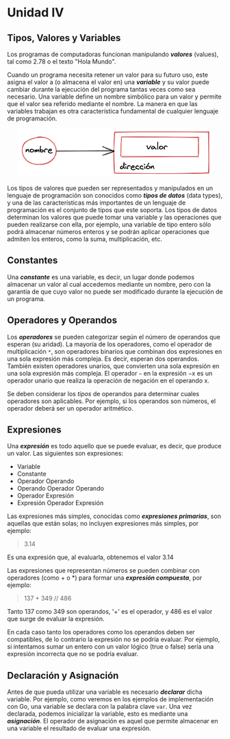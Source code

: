 # Unidad IV


## Tipos, Valores y Variables

Los programas de computadoras funcionan manipulando ***valores*** (values), tal como 2.78 o el texto "Hola Mundo". 

Cuando un programa necesita retener un valor para su futuro uso, este asigna el valor a (o almacena el valor en) una ***variable*** y su valor puede cambiar durante la ejecución del programa tantas veces como sea necesario. Una variable define un nombre simbólico para un valor y permite que el valor sea referido mediante el nombre. La manera en que las variables trabajan es otra característica fundamental de cualquier lenguaje de programación. 


<p align="center">
  <img src="./assets/variable.png" alt="Componentes de una variable"/>
</p>



Los tipos de valores que pueden ser representados y manipulados en un lenguaje de programación son conocidos como ***tipos de datos*** (data types), y una de las características más importantes de un lenguaje de programación es el conjunto de tipos que este soporta. Los tipos de datos determinan los valores que puede tomar una variable y las operaciones que pueden realizarse con ella, por ejemplo, una variable de tipo entero sólo podrá almacenar números enteros y se podrán aplicar operaciones que admiten los enteros, como la suma, multiplicación, etc.


## Constantes

Una ***constante*** es una variable, es decir, un lugar donde podemos almacenar un valor al cual accedemos mediante un nombre, pero con la garantía de que cuyo valor no puede ser modificado durante la ejecución de un programa.


## Operadores y Operandos

Los  ***operadores*** se pueden categorizar según el número de operandos que esperan (su aridad). La mayoría de los operadores, como el operador de multiplicación `*`, son operadores binarios que combinan dos expresiones en una sola expresión más compleja. Es decir, esperan dos operandos. También existen operadores unarios, que convierten una sola expresión en una sola expresión más compleja. El operador `−` en la expresión −x es un operador unario que realiza la operación de negación en el operando x.

Se deben considerar los *tipos* de operandos para determinar cuales operadores son aplicables. Por ejemplo, si los operandos son números, el operador deberá ser un operador aritmético.


## Expresiones

Una ***expresión*** es todo aquello que se puede evaluar, es decir, que produce un valor. Las siguientes son expresiones:

- Variable
- Constante
- Operador Operando
- Operando Operador Operando
- Operador Expresión
- Expresión Operador Expresión

Las expresiones más simples, conocidas como ***expresiones primarias***, son aquellas que están solas; no incluyen expresiones más simples, por ejemplo:

> 3.14

Es una expresión que, al evaluarla, obtenemos el valor 3.14

Las expresiones que representan números se pueden combinar con operadores (como + o *) para formar una ***expresión compuesta***, por ejemplo:

> 137 + 349     // 486

Tanto 137 como 349 son operandos, '+' es el operador, y 486 es el valor que surge de evaluar la expresión.

 En cada caso tanto los operadores como los operandos deben ser compatibles, de lo contrario la expresión no se podría evaluar. Por ejemplo, si intentamos sumar un entero con un valor lógico (true o false) sería una expresión incorrecta que no se podría evaluar.


## Declaración y Asignación

Antes de que pueda utilizar una variable es necesario ***declarar*** dicha variable. Por ejemplo, como veremos en los ejemplos de implementación con Go, una variable se declara con la palabra clave `var`. Una vez declarada, podemos inicializar la variable, esto es mediante una ***asignación***. El operador de asignación es aquel que permite almacenar en una variable el resultado de evaluar una expresión.